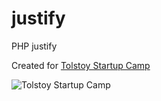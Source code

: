 justify
=======

PHP justify


Created for [Tolstoy Startup Camp](http://tech.yandex.ru/education/tolstoycamp/march2014/)

![Tolstoy Startup Camp](http://avatars.yandex.net/get-yaevents/698a79510b9828d1be71821399425734/640x640)

